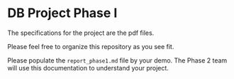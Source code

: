 # DB Project Phase I

The specifications for the project are the pdf files.

Please feel free to organize this repository as you see fit.

Please populate the `report_phase1.md` file by your demo. The Phase 2 team will use this documentation to understand your project.
